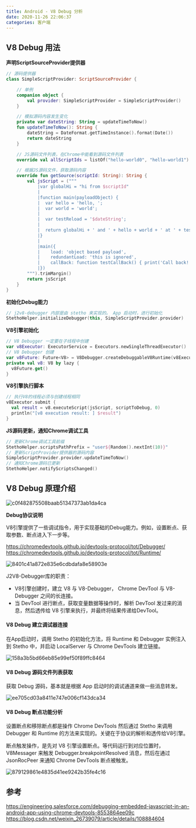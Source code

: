 ```yaml
---
title: Android - V8 Debug 分析
date: 2020-11-26 22:06:37
categories: 客户端
---
```


## V8 Debug 用法

**声明ScriptSourceProvider提供器**

```kotlin
// 源码提供器
class SimpleScriptProvider: ScriptSourceProvider {

    // 单例
    companion object {
        val provider: SimpleScriptProvider = SimpleScriptProvider()
    }

    // 模拟源码内容发生变化
    private var dateString: String = updateTimeToNow()
    fun updateTimeToNow(): String {
        dateString = DateFormat.getTimeInstance().format(Date())
        return dateString
    }

    // JS源码文件列表，在Chrome中能看到源码文件列表
    override val allScriptIds = listOf("hello-world0", "hello-world1")

    // 根据JS源码文件，获取源码内容
    override fun getSource(scriptId: String): String {
        val jsScript = ("""
            |var globalHi = "hi from $scriptId"
            |
            |function main(payloadObject) {
            |  var hello = 'hello, ';
            |  var world = 'world';
            |
            |  var testReload = '$dateString';
            |
            |  return globalHi + ' and ' + hello + world + ' at ' + testReload + ' with ' + payloadObject.load + ' !';
            |}
            |
            |main({
            |    load: 'object based payload',
            |    redundantLoad: 'this is ignored',
            |    callBack: function testCallBack() { print('Call back!') }
            |})
        """).trimMargin()
        return jsScript
    }
}
```

**初始化Debug能力**

```kotlin
// j2v8-debugger 内部是由 stetho 来实现的。 App 启动时，进行初始化
StethoHelper.initializeDebugger(this, SimpleScriptProvider.provider)
```

**V8引擎初始化**

```kotlin
// V8 Debugger 一定要在子线程中创建
var v8Executor: ExecutorService = Executors.newSingleThreadExecutor()
// V8 Debugger 创建
var v8Future: Future<V8> = V8Debugger.createDebuggableV8Runtime(v8Executor, "demo", true)
private val v8: V8 by lazy {
  v8Future.get()
}
```

**V8引擎执行脚本**

```kotlin
// 执行V8的线程必须与创建线程相同
v8Executor.submit {
  val result = v8.executeScript(jsScript, scriptToDebug, 0)
  println("[v8 execution result: ] $result")
}
```

**JS源码更新，通知Chrome调试工具**

```kotlin
// 更新Chrome调试工具前缀
StethoHelper.scriptsPathPrefix = "user${Random().nextInt(10)}"
// 更新ScriptProvider提供器的源码内容
SimpleScriptProvider.provider.updateTimeToNow()
// 通知Chrome源码已更新
StethoHelper.notifyScriptsChanged()
```

## V8 Debug 原理介绍

![c0f482875508baab51347373ab1da4ca](/image/0418C016-F84A-4CF0-BCE6-495F9CAD6323.png)

**Debug协议说明**

V8引擎提供了一些调试指令，用于实现基础的Debug能力。例如，设置断点、获取参数、断点进入下一步等。

https://chromedevtools.github.io/devtools-protocol/tot/Debugger/
https://chromedevtools.github.io/devtools-protocol/tot/Runtime/

![8401c41a872e835e6cdbdafa8e58903e](/image/9F8A71D1-D48E-4993-8C18-06CD06E45C42.png)

J2V8-Debugger库的职责：

- V8引擎创建时，建立 V8 与 V8-Debugger， Chrome DevTool 与 V8-Debugger 之间的长连接。
- 当 DevTool 进行断点，获取变量数据等操作时，解析 DevTool 发过来的消息，然后透传给 V8 引擎来执行，并最终将结果传递给DevTool。

#### V8 Debug 建立调试器连接

在App启动时，调用 Stetho 的初始化方法，将 Runtime 和 Debugger 实例注入到 Stetho 中，并启动 LocalServer 与 Chrome DevTools 建立链接。

![158a3b5bd66eb85e99ef50f89ffc8464](/image/08CCA2DC-327F-407E-BD5E-77E1DE01DF41.png)

#### V8 Debug 源码文件列表获取

获取 Debug 源码，基本就是根据 App 启动时的调试通道来做一些消息转发。

![ee705cd03a8411e747e006cf143dca34](/image/54C63323-FC30-49FA-AAA7-7D75EFF28BE6.png)

#### V8 Debug 断点功能分析

设置断点和移除断点都是操作 Chrome DevTools 然后通过 Stetho 来调用 Debugger 和 Runtime 的方法来实现的。关键在于协议的解析和透传给V8引擎。

断点触发操作，是先对 V8 引擎设置断点。等代码运行到对应位置时，V8Messager 来触发 Debugger.breakpointResolved 消息，然后在通过 JsonRocPeer 来通知 Chrome DevTools 断点被触发。

![879129861e4835d41ee9242b35fe4c16](/image/315EB3AC-A7BA-4E56-A8E0-85F310661311.png)

## 参考

https://engineering.salesforce.com/debugging-embedded-javascript-in-an-android-app-using-chrome-devtools-8553864ee09c
https://blog.csdn.net/weixin_26739079/article/details/108884604
